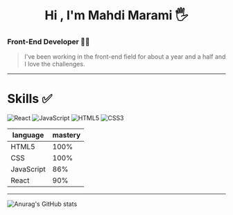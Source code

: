 <h1 align="center">Hi , I'm Mahdi Marami 🖐️</h1>
<h3> Front-End Developer 👨‍💻</h3>

> I've been working in the front-end field for about a year and a half and I love the challenges.

---
# Skills ✅
![React](https://img.shields.io/badge/react-%2320232a.svg?style=for-the-badge&logo=react&logoColor=%2361DAFB)
![JavaScript](https://img.shields.io/badge/javascript-%23323330.svg?style=for-the-badge&logo=javascript&logoColor=%23F7DF1E)
![HTML5](https://img.shields.io/badge/html5-%23E34F26.svg?style=for-the-badge&logo=html5&logoColor=white)
![CSS3](https://img.shields.io/badge/css3-%231572B6.svg?style=for-the-badge&logo=css3&logoColor=white)

| language | mastery |
| -- | -- |
| HTML5 | 100% |
| CSS | 100% |
| JavaScript | 86% |
| React | 90% |
---

![Anurag's GitHub stats](https://github-readme-stats.vercel.app/api?username=Mahdimkh1384&show_icons=true&theme=transparent)

